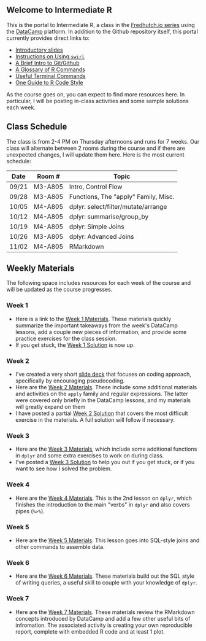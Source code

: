 ## Welcome to Intermediate R

This is the portal to Intermediate R, a class in the [Fredhutch.io series](http://www.fredhutch.io) using the [DataCamp](https://www.datacamp.com) platform. In addition to the Github repository itself, this portal currently provides direct links to:

- [Introductory slides](https://marichards.github.io/FH_intermediate_R/Intermediate_R_Intro.html)
- [Instructions on Using ```swirl```](https://marichards.github.io/FH_intermediate_R/User_Guides/Using_swirl.html)
- [A Brief Intro to Git/Github](https://marichards.github.io/FH_intermediate_R/User_Guides/Intro_to_Github.html)
- [A Glossary of R Commands](https://marichards.github.io/FH_intermediate_R/R_Glossary.html)
- [Useful Terminal Commands](https://marichards.github.io/FH_intermediate_R/Terminal_Commands.html)
- [One Guide to R Code Style](https://cran.r-project.org/web/packages/rockchalk/vignettes/Rstyle.pdf)

As the course goes on, you can expect to find more resources here. In particular, I will be posting in-class activities and some sample solutions each week. 

## Class Schedule

The class is from 2-4 PM on Thursday afternoons and runs for 7 weeks. Our class will alternate between 2 rooms during the course and if there are unexpected changes, I will update them here. Here is the most current schedule:

Date |  Room # | Topic
---- | -------- | ---------
09/21 | M3-A805 | Intro, Control Flow
09/28 | M3-A805 | Functions, The "apply" Family, Misc.
10/05 | M4-A805 | dplyr: select/filter/mutate/arrange
10/12 | M4-A805 | dplyr: summarise/group_by
10/19 | M4-A805 | dplyr: Simple Joins
10/26 | M3-A805 | dplyr: Advanced Joins
11/02 | M4-A805 | RMarkdown

## Weekly Materials

The following space includes resources for each week of the course and will be updated as the course progresses. 

### Week 1 

- Here is a link to the [Week 1 Materials](https://marichards.github.io/FH_intermediate_R/Week_1/Week_1_Materials.html). These materials quickly summarize the important takeaways from the week's DataCamp lessons, add a couple new pieces of information, and provide some practice exercises for the class session. 
- If you get stuck, the [Week 1 Solution](https://marichards.github.io/FH_intermediate_R/Week_1/Week_1_solution.html) is now up. 

### Week 2

- I've created a very short [slide deck](https://marichards.github.io/FH_intermediate_R/Week_2/Week_2_Slides.html) that focuses on coding approach, specifically by encouraging pseudocoding. 
- Here are the [Week 2 Materials](https://marichards.github.io/FH_intermediate_R/Week_2/Week_2_Materials.html). These include some additional materials and activities on the `apply` family and regular expressions. The latter were covered only briefly in the DataCamp lessons, and my materials will greatly expand on them
- I have posted a partial [Week 2 Solution](https://marichards.github.io/FH_intermediate_R/Week_2/Week_2_Solution.html) that covers the most difficult exercise in the materials. A full solution will follow if necessary. 

### Week 3
- Here are the [Week 3 Materials](https://marichards.github.io/FH_intermediate_R/Week_3/Week_3_Materials.html), which include some additional functions in `dplyr` and some extra exercises to work on during class. 
- I've posted a [Week 3 Solution](https://marichards.github.io/FH_intermediate_R/Week_3/Week_3_Solution.html) to help you out if you get stuck, or if you want to see how I solved the problem. 

### Week 4
- Here are the [Week 4 Materials](https://marichards.github.io/FH_intermediate_R/Week_4/Week_4_Materials.html). This is the 2nd lesson on `dplyr`, which finishes the introduction to the main "verbs" in `dplyr` and also covers pipes (`%>%`).

### Week 5
- Here are the [Week 5 Materials](https://marichards.github.io/FH_intermediate_R/Week_5/Week_5_Materials.html). This lesson goes into SQL-style joins and other commands to assemble data.

### Week 6
- Here are the [Week 6 Materials](https://marichards.github.io/FH_intermediate_R/Week_6/Week_6_Materials.html). These materials build out the SQL style of writing queries, a useful skill to couple with your knowledge of `dplyr`. 

### Week 7
- Here are the [Week 7 Materials](https://marichards.github.io/FH_intermediate_R/Week_7/Week_7_Materials.html). These materials review the RMarkdown concepts introduced by DataCamp and add a few other useful bits of infromation. The associated activity is creating your own reproducible report, complete with embedded R code and at least 1 plot.  

